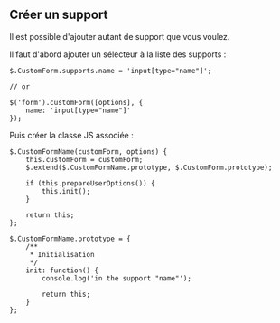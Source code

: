 ## Créer un support

Il est possible d'ajouter autant de support que vous voulez.

Il faut d'abord ajouter un sélecteur à la liste des supports :

    $.CustomForm.supports.name = 'input[type="name"]';
    
    // or
    
    $('form').customForm([options], {
        name: 'input[type="name"]'
    });
    

Puis créer la classe JS associée :

    $.CustomFormName(customForm, options) {
        this.customForm = customForm;
        $.extend($.CustomFormName.prototype, $.CustomForm.prototype);
    
        if (this.prepareUserOptions()) {
            this.init();
        }
        
        return this;
    };
    
    $.CustomFormName.prototype = {
        /**
         * Initialisation
         */
        init: function() {
            console.log('in the support "name"');
            
            return this;
        }
    };